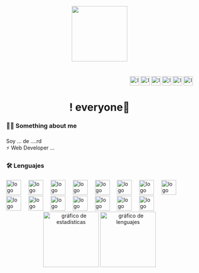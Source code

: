 <div align="center">
    <img height="150" src="https://media.giphy.com/media/M9gbBd9nbDrOTu1Mqx/giphy.gif" />
</div>

###

<br clear="both">

<div align="right">
    <img src="https://img.shields.io/static/v1?message=Youtube&logo=youtube&label=&color=FF0000&logoColor=white&labelColor=&style=for-the-badge" height="25" alt="logo de youtube" />
    <img src="https://img.shields.io/static/v1?message=Discord&logo=discord&label=&color=7289DA&logoColor=white&labelColor=&style=for-the-badge" height="25" alt="logo de discord" />
    <img src="https://img.shields.io/static/v1?message=Instagram&logo=instagram&label=&color=E4405F&logoColor=white&labelColor=&style=for-the-badge" height="25" alt="logo de instagram" />
    <img src="https://img.shields.io/static/v1?message=Visual%20Studio%20Marketplace&logo=visualstudio&label=&color=e2165e&logoColor=white&labelColor=&style=for-the-badge" height="25" alt="logo de visualstudio" />
    <img src="https://img.shields.io/static/v1?message=Twitch&logo=twitch&label=&color=9146FF&logoColor=white&labelColor=&style=for-the-badge" height="25" alt="logo de twitch" />
    <img src="https://img.shields.io/static/v1?message=Gmail&logo=gmail&label=&color=D14836&logoColor=white&labelColor=&style=for-the-badge" height="25" alt="logo de gmail" />
</div>

###

<h1 align="center">! everyone👋</h1>

###

<h3 align="left">👩‍💻 Something about me</h3>

###

<p align="left">Soy ... de ....rd <br> ⚡ Web Developer ...</p>

###

<h3 align="left">🛠 Lenguajes </h3>

###

<div align="left">
    <img src="https://cdn.jsdelivr.net/gh/devicons/devicon/icons/c/c-original.svg" height="40" alt="logo de c" />
    <img width="12" />
    <img src="https://cdn.jsdelivr.net/gh/devicons/devicon/icons/cplusplus/cplusplus-original.svg" height="40" alt="logo de cplusplus" />
    <img width="12" />
    <img src="https://cdn.jsdelivr.net/gh/devicons/devicon/icons/csharp/csharp-original.svg" height="40" alt="logo de csharp" />
    <img width="12" />
    <img src="https://cdn.jsdelivr.net/gh/devicons/devicon/icons/dot-net/dot-net-plain-wordmark.svg" height="40" alt="logo de dot-net" />
    <img width="12" />
    <img src="https://cdn.jsdelivr.net/gh/devicons/devicon/icons/css3/css3-original.svg" height="40" alt="logo de css3" />
    <img width="12" />
    <img src="https://cdn.jsdelivr.net/gh/devicons/devicon/icons/html5/html5-original.svg" height="40" alt="logo de html5" />
    <img width="12" />
    <img src="https://cdn.jsdelivr.net/gh/devicons/devicon/icons/go/go-original.svg" height="40" alt="logo de go" />
    <img width="12" />
    <img src="https://cdn.jsdelivr.net/gh/devicons/devicon/icons/python/python-original.svg" height="40" alt="logo de python" />
    <img width="12" />
    <img src="https://cdn.jsdelivr.net/gh/devicons/devicon/icons/javascript/javascript-original.svg" height="40" alt="logo de javascript" />
    <img width="12" />
    <img src="https://cdn.jsdelivr.net/gh/devicons/devicon/icons/typescript/typescript-original.svg" height="40" alt="logo de typescript" />
    <img width="12" />
    <img src="https://cdn.jsdelivr.net/gh/devicons/devicon/icons/nodejs/nodejs-original.svg" height="40" alt="logo de nodejs" />
    <img width="12" />
    <img src="https://cdn.jsdelivr.net/gh/devicons/devicon/icons/react/react-original.svg" height="40" alt="logo de react" />
    <img width="12" />
    <img src="https://cdn.jsdelivr.net/gh/devicons/devicon/icons/apple/apple-original.svg" height="40" alt="logo de apple" />
    <img width="12" />
    <img src="https://cdn.jsdelivr.net/gh/devicons/devicon/icons/vscode/vscode-original.svg" height="40" alt="logo de vscode" />
    <img width="12" />
    <img src="https://cdn.jsdelivr.net/gh/devicons/devicon/icons/visualstudio/visualstudio-plain.svg" height="40" alt="logo de visualstudio" />
</div>

<div align="center">
    <img src="https://github-readme-stats.vercel.app/api?username=S1lf1z&hide_title=false&hide_rank=false&show_icons=true&include_all_commits=true&count_private=true&disable_animations=false&theme=dracula&locale=es&hide_border=false&order=1" height="150" alt="gráfico de estadísticas" />
    <img src="https://github-readme-stats.vercel.app/api/top-langs?username=S1lf1z&locale=es&hide_title=false&layout=compact&card_width=320&langs_count=5&theme=dracula&hide_border=false&order=2" height="150" alt="gráfico de lenguajes" />
</div>

<br clear="both">
